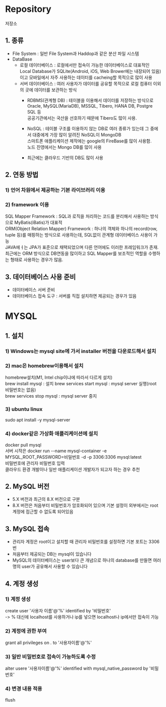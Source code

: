 # Repository
  저장소  
## 1. 종류  
  * File System : 일반 File System과 Haddop과 같은 분산 파일 시스템  
  * DataBase  
    * 로컬 데이터베이스 : 로컬에서만 접속이 가능한 데이터베이스로 대표적인 Local Database가 SQLite(Android, iOS, Web Brower에는 내장되어 있음)이고 모바일에서 자주 사용하는 데이터를 cacheing할 목적으로 많이 사용  
    * 서버 데이터베이스 : 여러 사용자가 데이터를 공유할 목적으로 로컬 컴퓨터 이외의 곳에 데이터를 보관하는 방식  
      - RDBMS(관계형 DB) : 테이블을 이용해서 데이터를 저장하는 방식으로 Oracle, MySQL(MariaDB), MSSQL, Tibero, HANA DB, Postgre SQL 등  
        공공기관에서는 국산을 선호하기 때문에 Tibero도 많이 사용.  
      - NoSQL : 테이블 구조를 이용하지 않는 DB로 여러 종류가 있는데 그 중에서 대중에게 가장 많이 알려진 NoSQL이 MongoDB  
        스마트폰 애플리케이션 제작에는 google의 FireBase를 많이 사용함.  
        노드 진영에서는 Mongo DB를 많이 사용
        
      - 최근에는 클라우드 기반의 DB도 많이 사용

## 2. 연동 방법
### 1) 언어 차원에서 제공하는 기본 라이브러리 이용  

### 2) framework 이용  
  SQL Mapper Framework : SQL과 로직을 처리하는 코드를 분리해서 사용하는 방식으로 MyBatis(iBatis)가 대표적  
  ORM(Object Relation Mapper) Framework : 하나의 객체와 하나의 record(row, tuple 등)를 매핑하는 방식으로 사용하는데, SQL없이 관계형 데이터베이스 사용이 가능  
  JAVA에ㅓ는 JPA가 표준으로 채택되었으며 다른 언어에도 이러한 프레임워크가 존재.  
  최근에는 ORM 방식으로 DB연동을 많이하고 SQL Mapper를 보조적인 역할을 수행하는 형태로 사용하는 경우가 많음.  
  
## 3. 데이터베이스 사용 준비
  * 데이터베이스 서버 준비  
  * 데이터베이스 접속 도구 : 서버를 직접 설치하면 제공되는 경우가 있음  

# MYSQL
## 1. 설치
### 1) Windows는 mysql site에 가서 installer 버전을 다운로드해서 설치
### 2) mac은 homebrew이용해서 설치
  homebrew설치(M1, Intel chip이냐에 따라서 다르게 설치)  
  brew install mysql : 설치
  brew services start mysql : mysql server 실행(root 비밀번호는 없음)  
  brew services stop mysql : mysql server 중지  
### 3) ubuntu linux  
  sudo apt install -y mysql-server  
### 4) docker같은 가상화 애플리케이션에 설치  
  docker pull mysql  
  서버 시작은 docker run --name mysql-container -e MYSQL_ROOT_PASSWORD=비밀번호 -d -p 3306:3306 mysql:latest  
  비밀번호에 관리자 비밀번호 입력  
  클라우드 환경 개발이나 일반 애플리케이션 개발자가 되고자 하는 경우 추천  
## 2. MySQL 버전  
  * 5.X 버전과 최근의 8.X 버전으로 구분  
  * 8.X 버전은 처음부터 비밀번호가 암호화되어 있으며 기본 설정이 외부에서는 root 계정에 접근할 수 없도록 되어있음  
## 3. MySQL 접속  
  * 관리자 계정은 root이고 설치할 때 관리자 비밀번호를 설정하면 기본 포트는 3306번  
  * 처음부터 제공되는 DB는 mysql이 있습니다  
  * MySQL의 데이터베이스는 user보다 큰 개념으로 하나의 database를 만들면 여러 명의 user가 공유해서 사용할 수 있습니다  

## 4. 계정 생성
### 1) 계정 생성  
  create user '사용자 이름'@'%' identified by '비밀번호'  
  -> % 대신에 localhost를 사용하거나 ip를 넣으면 localhost나 ip에서만 접속이 가능  
### 2) 계정에 권한 부여  
  grant all privileges on *.* to '사용자이름'@'%'
### 3) 일반 비밀번호로 접속이 가능하도록 수정
  alter usere '사용자이름'@'%' identified with mysql_native_password by '비밀번호'
### 4) 변경 내용 적용
  flush 
